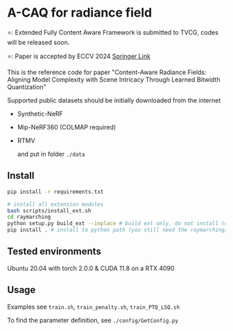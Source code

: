 # A-CAQ for radiance field


⭐: Extended Fully Content Aware Framework is submitted to TVCG, codes will be released soon.

⭐: Paper is accepted by ECCV 2024 [Springer Link](https://link.springer.com/chapter/10.1007/978-3-031-72775-7_14)

This is the reference code for paper "Content-Aware Radiance Fields: Aligning Model Complexity with Scene Intricacy Through Learned Bitwidth Quantization" 

Supported public datasets should be initially downloaded from the internet

- Synthetic-NeRF

- Mip-NeRF360 (COLMAP required)

- RTMV
  
  and put in folder `./data`

## Install

```bash
pip install -r requirements.txt

# install all extension modules
bash scripts/install_ext.sh
cd raymarching
python setup.py build_ext --inplace # build ext only, do not install (only can be used in the parent directory)
pip install . # install to python path (you still need the raymarching/ folder, since this only install the built extension.)
```

## Tested environments

Ubuntu 20.04 with torch 2.0.0 & CUDA 11.8 on a RTX 4090

## Usage

Examples see `train.sh`, `train_penalty.sh`, `train_PTQ_LSQ.sh`

To find the parameter definition, see  `./config/GetConfig.py`
